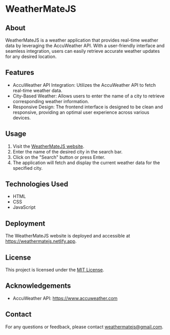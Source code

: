 <!DOCTYPE html>
<html lang="en">

<head>
  <meta charset="UTF-8">
  <meta name="viewport" content="width=device-width, initial-scale=1.0">
</head>

<body>
  <h1>WeatherMateJS</h1>

  <h2>About</h2>
  <p>
    WeatherMateJS is a weather application that provides real-time weather data by leveraging the AccuWeather API. With a
    user-friendly interface and seamless integration, users can easily retrieve accurate weather updates for any desired
    location.
  </p>

  <h2>Features</h2>
  <ul>
    <li>AccuWeather API Integration: Utilizes the AccuWeather API to fetch real-time weather data.</li>
    <li>City-Based Weather: Allows users to enter the name of a city to retrieve corresponding weather information.</li>
    <li>Responsive Design: The frontend interface is designed to be clean and responsive, providing an optimal user
      experience across various devices.</li>
  </ul>

  <h2>Usage</h2>
  <ol>
    <li>Visit the <a href="https://weathermatejs.netlify.app">WeatherMateJS website</a>.</li>
    <li>Enter the name of the desired city in the search bar.</li>
    <li>Click on the "Search" button or press Enter.</li>
    <li>The application will fetch and display the current weather data for the specified city.</li>
  </ol>

  <h2>Technologies Used</h2>
  <ul>
    <li>HTML</li>
    <li>CSS</li>
    <li>JavaScript</li>
  </ul>

  <h2>Deployment</h2>
  <p>
    The WeatherMateJS website is deployed and accessible at <a href="https://weathermatejs.netlify.app">https://weathermatejs.netlify.app</a>.
  </p>

  <h2>License</h2>
  <p>
    This project is licensed under the <a href="LICENSE">MIT License</a>.
  </p>

  <h2>Acknowledgements</h2>
  <ul>
    <li>AccuWeather API: <a href="https://www.accuweather.com">https://www.accuweather.com</a></li>
  </ul>

  <h2>Contact</h2>
  <p>
    For any questions or feedback, please contact <a href="mailto:shashanksingh.co243@example.com">weathermatejs@gmail.com</a>.
  </p>
</body>

</html>


